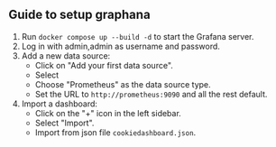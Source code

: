 ## Guide to setup graphana

1. Run `docker compose up --build -d` to start the Grafana server.
2. Log in with admin,admin as username and password.
3. Add a new data source:
   - Click on "Add your first data source".
   - Select
   - Choose "Prometheus" as the data source type.
   - Set the URL to `http://prometheus:9090` and all the rest default.
4. Import a dashboard:
   - Click on the "+" icon in the left sidebar.
   - Select "Import".
   - Import from json file `cookiedashboard.json`.
